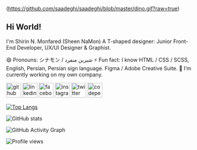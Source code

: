 (https://github.com/saadeghi/saadeghi/blob/master/dino.gif?raw=true)
## Hi World!
I'm Shirin N. Monfared (Sheen NaMon)
A T-shaped designer: Junior Front-End Developer, UX/UI Designer & Graphist.

😄 Pronouns: シナモン / شیرین منفرد
⚡ Fun fact: I know HTML / CSS / SCSS, English, Persian, Persian sign language. Figma / Adobe Creative Suite.
🔭 I’m currently working on my own company.



[<img src='https://cdn.jsdelivr.net/npm/simple-icons@3.0.1/icons/github.svg' alt='github' height='40'>](https://github.com/https://github.com/SheenNaMon)  [<img src='https://cdn.jsdelivr.net/npm/simple-icons@3.0.1/icons/linkedin.svg' alt='linkedin' height='40'>](https://www.linkedin.com/in/https://www.linkedin.com/in/shirin-n-monfared//)  [<img src='https://cdn.jsdelivr.net/npm/simple-icons@3.0.1/icons/facebook.svg' alt='facebook' height='40'>](https://www.facebook.com/https://www.facebook.com/sheen.na.mon/)  [<img src='https://cdn.jsdelivr.net/npm/simple-icons@3.0.1/icons/instagram.svg' alt='instagram' height='40'>](https://www.instagram.com/https://www.instagram.com/sheen.na.mon//)  [<img src='https://cdn.jsdelivr.net/npm/simple-icons@3.0.1/icons/twitter.svg' alt='twitter' height='40'>](https://twitter.com/https://twitter.com/sheen_na_mon)  [<img src='https://cdn.jsdelivr.net/npm/simple-icons@3.0.1/icons/codepen.svg' alt='codepen' height='40'>](https://codepen.io/https://codepen.io/SheenNaMon)  

[![Top Langs](https://github-readme-stats.vercel.app/api/top-langs/?username=https://github.com/SheenNaMon)](https://github.com/anuraghazra/github-readme-stats)

![GitHub stats](https://github-readme-stats.vercel.app/api?username=https://github.com/SheenNaMon&show_icons=true&count_private=true)  

![GitHub Activity Graph](https://activity-graph.herokuapp.com/graph?username=https://github.com/SheenNaMon)  

![Profile views](https://gpvc.arturio.dev/https://github.com/SheenNaMon)  
